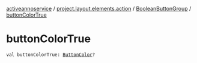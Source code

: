 [activeannoservice](../../index.md) / [project.layout.elements.action](../index.md) / [BooleanButtonGroup](index.md) / [buttonColorTrue](./button-color-true.md)

# buttonColorTrue

`val buttonColorTrue: `[`ButtonColor`](../../project.layout/-button-color/index.md)`?`